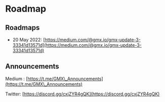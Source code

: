 # Roadmap

## Roadmaps

* 20 May 2022: [https://medium.com/@gmx.io/gmx-update-3-33341d13571d](https://medium.com/@gmx.io/gmx-update-3-33341d13571d)

## Announcements

Medium : [https://t.me/GMX\_Announcements](https://t.me/GMX\_Announcements)

Twitter: [https://discord.gg/cxjZYR4gQK](https://discord.gg/cxjZYR4gQK)
